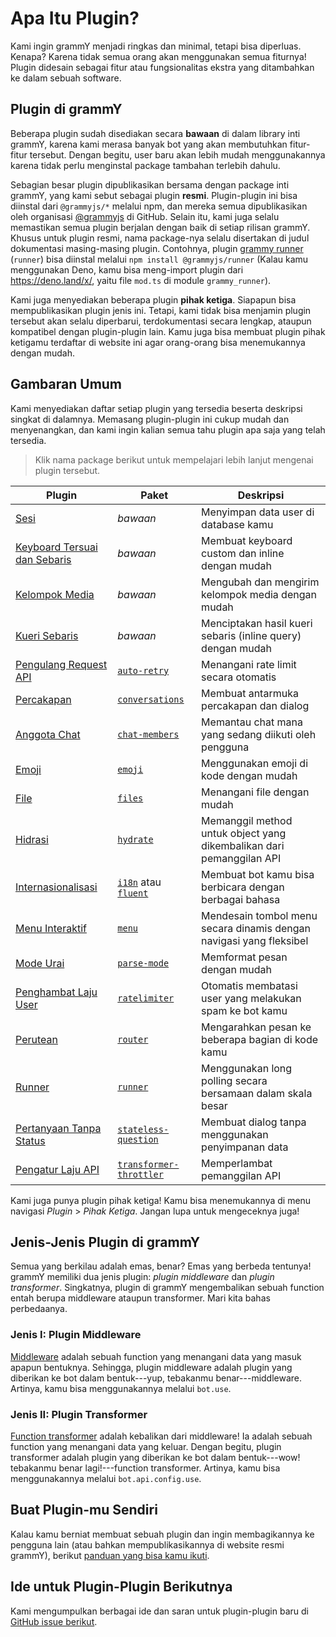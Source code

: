 # Apa Itu Plugin?

Kami ingin grammY menjadi ringkas dan minimal, tetapi bisa diperluas.
Kenapa?
Karena tidak semua orang akan menggunakan semua fiturnya!
Plugin didesain sebagai fitur atau fungsionalitas ekstra yang ditambahkan ke dalam sebuah software.

## Plugin di grammY

Beberapa plugin sudah disediakan secara **bawaan** di dalam library inti grammY, karena kami merasa banyak bot yang akan membutuhkan fitur-fitur tersebut.
Dengan begitu, user baru akan lebih mudah menggunakannya karena tidak perlu menginstal package tambahan terlebih dahulu.

Sebagian besar plugin dipublikasikan bersama dengan package inti grammY, yang kami sebut sebagai plugin **resmi**.
Plugin-plugin ini bisa diinstal dari `@grammyjs/*` melalui npm, dan mereka semua dipublikasikan oleh organisasi [@grammyjs](https://github.com/grammyjs) di GitHub.
Selain itu, kami juga selalu memastikan semua plugin berjalan dengan baik di setiap rilisan grammY.
Khusus untuk plugin resmi, nama package-nya selalu disertakan di judul dokumentasi masing-masing plugin. Contohnya, plugin [grammy runner](./runner) (`runner`) bisa diinstal melalui `npm install @grammyjs/runner` (Kalau kamu menggunakan Deno, kamu bisa meng-import plugin dari <https://deno.land/x/>, yaitu file `mod.ts` di module `grammy_runner`).

Kami juga menyediakan beberapa plugin **pihak ketiga**.
Siapapun bisa mempublikasikan plugin jenis ini.
Tetapi, kami tidak bisa menjamin plugin tersebut akan selalu diperbarui, terdokumentasi secara lengkap, ataupun kompatibel dengan plugin-plugin lain.
Kamu juga bisa membuat plugin pihak ketigamu terdaftar di website ini agar orang-orang bisa menemukannya dengan mudah.

## Gambaran Umum

Kami menyediakan daftar setiap plugin yang tersedia beserta deskripsi singkat di dalamnya.
Memasang plugin-plugin ini cukup mudah dan menyenangkan, dan kami ingin kalian semua tahu plugin apa saja yang telah tersedia.

> Klik nama package berikut untuk mempelajari lebih lanjut mengenai plugin tersebut.

| Plugin                                             | Paket                                                 | Deskripsi                                                            |
| -------------------------------------------------- | ----------------------------------------------------- | -------------------------------------------------------------------- |
| [Sesi](./session)                               | _bawaan_                                              | Menyimpan data user di database kamu                                 |
| [Keyboard Tersuai dan Sebaris](./keyboard)      | _bawaan_                                              | Membuat keyboard custom dan inline dengan mudah                      |
| [Kelompok Media](./media-group)                 | _bawaan_                                              | Mengubah dan mengirim kelompok media dengan mudah                    |
| [Kueri Sebaris](./inline-query)                 | _bawaan_                                              | Menciptakan hasil kueri sebaris (inline query) dengan mudah          |
| [Pengulang Request API](./auto-retry)           | [`auto-retry`](./auto-retry)                       | Menangani rate limit secara otomatis                                 |
| [Percakapan](./conversations)                   | [`conversations`](./conversations)                 | Membuat antarmuka percakapan dan dialog                              |
| [Anggota Chat](./chat-members)                  | [`chat-members`](./chat-members)                   | Memantau chat mana yang sedang diikuti oleh pengguna                 |
| [Emoji](./emoji)                                | [`emoji`](./emoji)                                 | Menggunakan emoji di kode dengan mudah                               |
| [File](./files)                                 | [`files`](./files)                                 | Menangani file dengan mudah                                          |
| [Hidrasi](./hydrate)                            | [`hydrate`](./hydrate)                             | Memanggil method untuk object yang dikembalikan dari pemanggilan API |
| [Internasionalisasi](./i18n)                    | [`i18n`](./i18n) atau [`fluent`](./fluent)      | Membuat bot kamu bisa berbicara dengan berbagai bahasa               |
| [Menu Interaktif](./menu)                       | [`menu`](./menu)                                   | Mendesain tombol menu secara dinamis dengan navigasi yang fleksibel  |
| [Mode Urai](./parse-mode)                       | [`parse-mode`](./parse-mode)                       | Memformat pesan dengan mudah                                         |
| [Penghambat Laju User](./ratelimiter)           | [`ratelimiter`](./ratelimiter)                     | Otomatis membatasi user yang melakukan spam ke bot kamu              |
| [Perutean](./router)                            | [`router`](./router)                               | Mengarahkan pesan ke beberapa bagian di kode kamu                    |
| [Runner](./runner)                              | [`runner`](./runner)                               | Menggunakan long polling secara bersamaan dalam skala besar          |
| [Pertanyaan Tanpa Status](./stateless-question) | [`stateless-question`](./stateless-question)       | Membuat dialog tanpa menggunakan penyimpanan data                    |
| [Pengatur Laju API](./transformer-throttler)    | [`transformer-throttler`](./transformer-throttler) | Memperlambat pemanggilan API                                         |

Kami juga punya plugin pihak ketiga!
Kamu bisa menemukannya di menu navigasi _Plugin_ > _Pihak Ketiga_.
Jangan lupa untuk mengeceknya juga!

## Jenis-Jenis Plugin di grammY

Semua yang berkilau adalah emas, benar?
Emas yang berbeda tentunya!
grammY memiliki dua jenis plugin: _plugin middleware_ dan _plugin transformer_.
Singkatnya, plugin di grammY mengembalikan sebuah function entah berupa middleware ataupun transformer.
Mari kita bahas perbedaanya.

### Jenis I: Plugin Middleware

[Middleware](../guide/middleware) adalah sebuah function yang menangani data yang masuk apapun bentuknya.
Sehingga, plugin middleware adalah plugin yang diberikan ke bot dalam bentuk---yup, tebakanmu benar---middleware.
Artinya, kamu bisa menggunakannya melalui `bot.use`.

### Jenis II: Plugin Transformer

[Function transformer](../advanced/transformers) adalah kebalikan dari middleware!
Ia adalah sebuah function yang menangani data yang keluar.
Dengan begitu, plugin transformer adalah plugin yang diberikan ke bot dalam bentuk---wow! tebakanmu benar lagi!---function transformer.
Artinya, kamu bisa menggunakannya melalui `bot.api.config.use`.

## Buat Plugin-mu Sendiri

Kalau kamu berniat membuat sebuah plugin dan ingin membagikannya ke pengguna lain (atau bahkan mempublikasikannya di website resmi grammY), berikut [panduan yang bisa kamu ikuti](./guide).

## Ide untuk Plugin-Plugin Berikutnya

Kami mengumpulkan berbagai ide dan saran untuk plugin-plugin baru di [GitHub issue berikut](https://github.com/grammyjs/grammY/issues/110).
